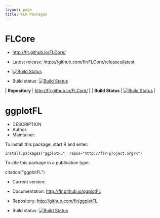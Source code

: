 ```yaml
---
layout: page
title: FLR Packages
---
```


# FLCore

- http://flr.github.io/FLCore/

- Latest release: <https://github.com/flr/FLCore/releases/latest>

- [![Build Status](https://travis-ci.org/flr/FLCore.svg?branch=master)](https://travis-ci.org/flr/FLCore)

- Build status: [![Build Status](https://travis-ci.org/flr/FLCore.svg?branch=master)](https://travis-ci.org/flr/ggplotFL)


| **Repository** | <http://flr.github.io/FLCore/> |
| **Build Status** | [![Build Status](https://travis-ci.org/flr/FLCore.svg?branch=master)](https://travis-ci.org/flr/ggplotFL) |

# ggplotFL

- DESCRIPTION
- Author:
- Maintainer:

To install this package, start R and enter:

	install.packages("ggplotFL", repos="http://flr-project.org/R")

To cite this package in a publication type:

  citation("ggplotFL")



- Current version:

- Documentation: http://flr.github.io/ggplotFL

- Repository: <http://github.com/flr/ggplotFL>

- Build status: [![Build Status](https://travis-ci.org/flr/ggplotFL.svg?branch=master)](https://travis-ci.org/flr/ggplotFL)

